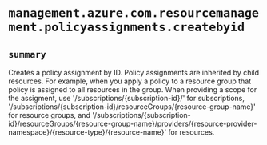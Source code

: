 # `management.azure.com.resourcemanagement.policyassignments.createbyid`

## `summary`
Creates a policy assignment by ID. Policy assignments are inherited by child resources. For example, when you apply a policy to a resource group that policy is assigned to all resources in the group. When providing a scope for the assigment, use '/subscriptions/{subscription-id}/' for subscriptions, '/subscriptions/{subscription-id}/resourceGroups/{resource-group-name}' for resource groups, and '/subscriptions/{subscription-id}/resourceGroups/{resource-group-name}/providers/{resource-provider-namespace}/{resource-type}/{resource-name}' for resources.


